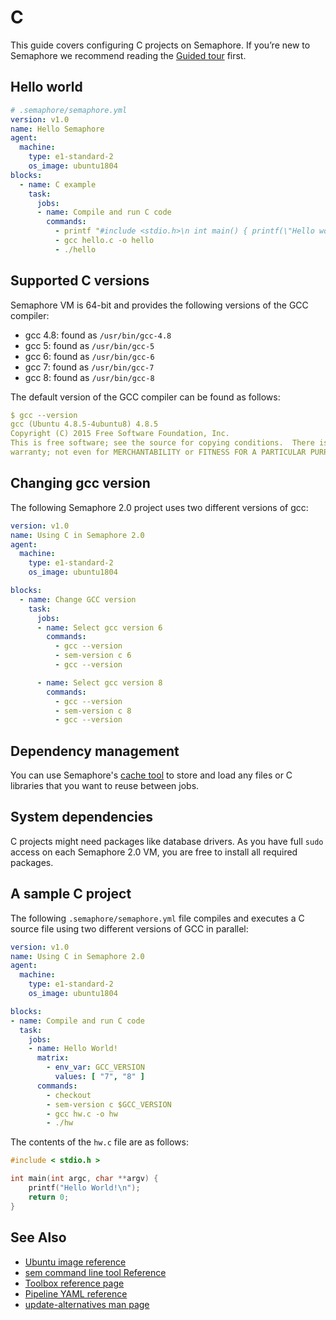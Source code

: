 # C

This guide covers configuring C projects on Semaphore.
If you’re new to Semaphore we recommend reading the
[Guided tour](https://docs.semaphoreci.com/guided-tour/getting-started/) first.


## Hello world

```yaml
# .semaphore/semaphore.yml
version: v1.0
name: Hello Semaphore
agent:
  machine:
    type: e1-standard-2
    os_image: ubuntu1804
blocks:
  - name: C example
    task:
      jobs:
      - name: Compile and run C code
        commands:
          - printf "#include <stdio.h>\n int main() { printf(\"Hello world\"); return 0; }" > hello.c
          - gcc hello.c -o hello
          - ./hello
```

## Supported C versions

Semaphore VM is 64-bit and provides the following versions of the
GCC compiler:

- gcc 4.8: found as `/usr/bin/gcc-4.8`
- gcc 5: found as `/usr/bin/gcc-5`
- gcc 6: found as `/usr/bin/gcc-6`
- gcc 7: found as `/usr/bin/gcc-7`
- gcc 8: found as `/usr/bin/gcc-8`

The default version of the GCC compiler can be found as follows:

``` yaml
$ gcc --version
gcc (Ubuntu 4.8.5-4ubuntu8) 4.8.5
Copyright (C) 2015 Free Software Foundation, Inc.
This is free software; see the source for copying conditions.  There is NO
warranty; not even for MERCHANTABILITY or FITNESS FOR A PARTICULAR PURPOSE.
```

## Changing gcc version

The following Semaphore 2.0 project uses two different versions of gcc:

``` yaml
version: v1.0
name: Using C in Semaphore 2.0
agent:
  machine:
    type: e1-standard-2
    os_image: ubuntu1804

blocks:
  - name: Change GCC version
    task:
      jobs:
      - name: Select gcc version 6
        commands:
          - gcc --version
          - sem-version c 6
          - gcc --version

      - name: Select gcc version 8
        commands:
          - gcc --version
          - sem-version c 8
          - gcc --version
```

## Dependency management

You can use Semaphore's [cache tool](https://docs.semaphoreci.com/reference/toolbox-reference/#cache)
to store and load any files or C libraries that you want to reuse between jobs.

## System dependencies

C projects might need packages like database drivers. As you have full `sudo`
access on each Semaphore 2.0 VM, you are free to install all required packages.

## A sample C project

The following `.semaphore/semaphore.yml` file compiles and executes a C source
file using two different versions of GCC in parallel:

``` yaml
version: v1.0
name: Using C in Semaphore 2.0
agent:
  machine:
    type: e1-standard-2
    os_image: ubuntu1804

blocks:
- name: Compile and run C code
  task:
    jobs:
    - name: Hello World!
      matrix:
        - env_var: GCC_VERSION
          values: [ "7", "8" ]
      commands:
        - checkout
        - sem-version c $GCC_VERSION
        - gcc hw.c -o hw
        - ./hw
```

The contents of the `hw.c` file are as follows:

``` c
#include < stdio.h >

int main(int argc, char **argv) {
    printf("Hello World!\n");
    return 0;
}
```

## See Also

- [Ubuntu image reference](https://docs.semaphoreci.com/ci-cd-environment/ubuntu-18.04-image/)
- [sem command line tool Reference](https://docs.semaphoreci.com/reference/sem-command-line-tool/)
- [Toolbox reference page](https://docs.semaphoreci.com/reference/toolbox-reference/)
- [Pipeline YAML reference](https://docs.semaphoreci.com/reference/pipeline-yaml-reference/)
- [update-alternatives man page](http://manpages.ubuntu.com/manpages/trusty/man8/update-alternatives.8.html)
